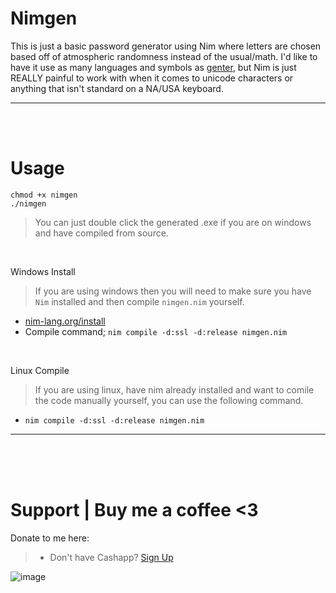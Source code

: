 # Nimgen
This is just a basic password generator using Nim where letters are chosen based off of atmospheric randomness instead of the usual/math. I'd like to have it use as many languages and symbols as [genter](https://github.com/therealOri/Genter), but Nim is just REALLY painful to work with when it comes to unicode characters or anything that isn't standard on a NA/USA keyboard.
__ __

<br>
<br>

# Usage
```
chmod +x nimgen
./nimgen
```
> You can just double click the generated .exe if you are on windows and have compiled from source.

<br>

Windows Install
> If you are using windows then you will need to make sure you have `Nim` installed and then compile `nimgen.nim` yourself.
  - [nim-lang.org/install](https://nim-lang.org/install.html)
  - Compile command; `nim compile -d:ssl -d:release nimgen.nim`

<br>

Linux Compile
  > If you are using linux, have nim already installed and want to comile the code manually yourself, you can use the following command.
  - `nim compile -d:ssl -d:release nimgen.nim`
__ __


<br />
<br />
<br />


# Support  |  Buy me a coffee <3
Donate to me here:
> - Don't have Cashapp? [Sign Up](https://cash.app/app/TKWGCRT)

![image](https://user-images.githubusercontent.com/45724082/158000721-33c00c3e-68bb-4ee3-a2ae-aefa549cfb33.png)
